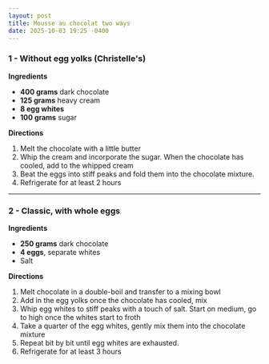 ```yaml
---
layout: post
title: Mousse au chocolat two ways
date: 2025-10-03 19:25 -0400
---
```


### 1 - Without egg yolks (Christelle's)


**Ingredients**
- **400 grams** dark chocolate
- **125 grams** heavy cream
- **8 egg whites**
- **100 grams** sugar

**Directions**
1. Melt the chocolate with a little butter
2. Whip the cream and incorporate the sugar. When the chocolate has cooled, add to the whipped cream
3. Beat the eggs into stiff peaks and fold them into the chocolate mixture.
4. Refrigerate for at least 2 hours

-----

### 2 - Classic, with whole eggs

**Ingredients**
- **250 grams** dark chocolate
- **4 eggs**, separate whites
- Salt

**Directions**
1. Melt chocolate in a double-boil and transfer to a mixing bowl
2. Add in the egg yolks once the chocolate has cooled, mix
3. Whip egg whites to stiff peaks with a touch of salt. Start on medium, go to high once the whites start to froth
4. Take a quarter of the egg whites, gently mix them into the chocolate mixture
5. Repeat bit by bit until egg whites are exhausted.
6. Refrigerate for at least 3 hours
